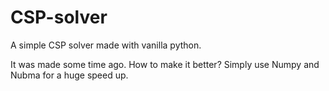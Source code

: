 # CSP-solver
A simple CSP solver made with vanilla python.

It was made some time ago. How to make it better?
Simply use Numpy and Nubma for a huge speed up.
